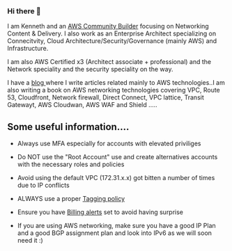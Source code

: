 ### Hi there 👋


I am Kenneth and an <a href="https://aws.amazon.com/developer/community/community-builders/community-builders-directory/?cb-cards.sort-by=item.additionalFields.cbName&cb-cards.sort-order=asc&awsf.builder-category=*all&awsf.location=*all&awsf.year=*all&cb-cards.q=Kenneth%2BAttard&cb-cards.q_operator=AND"> AWS Community Builder</a> focusing on Networking Content & Delivery. I also work as an Enterprise Architect specializing on Connecitvity, Cloud Architecture/Security/Governance (mainly AWS) and Infrastructure.

I am also AWS Certified x3 (Architect associate + professional) and the Network speciality and the security speciality on the way.

I have a <a href="https://www.cloudresearch.tech"> blog </a> where I write articles related mainly to AWS technologies..I am also writing a book on AWS networking technologies covering VPC, Route 53, Cloudfront, Network firewall, Direct Connect, VPC lattice, Transit Gatewayt, AWS Cloudwan, AWS WAF and Shield .....


<b><h2>Some useful information....</b></h2>


* Always use MFA especially for accounts with elevated priviliges

* Do NOT use the "Root Account" use and create alternatives accounts with the necessary roles and policies

* Avoid using the default VPC (172.31.x.x) got bitten a number of times due to IP conflicts

* ALWAYS use a proper <a href="https://docs.aws.amazon.com/tag-editor/latest/userguide/tagging.html"> Tagging policy</a>

* Ensure you have <a href="https://docs.aws.amazon.com/AmazonCloudWatch/latest/monitoring/monitor_estimated_charges_with_cloudwatch.html"> Billing alerts</a> set to avoid having surprise

* If you are using AWS networking, make sure you have a good IP Plan and a good BGP assignment plan and look into IPv6 as we will soon need it :)



<!--
**attak001/attak001** is a ✨ _special_ ✨ repository because its `README.md` (this file) appears on your GitHub profile.




Here are some ideas to get you started:

- 🔭 I’m currently working on ...
- 🌱 I’m currently learning ...
- 👯 I’m looking to collaborate on ...
- 🤔 I’m looking for help with ...
- 💬 Ask me about ...
- 📫 How to reach me: ...
- 😄 Pronouns: ...
- ⚡ Fun fact: ...
-->
